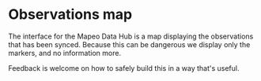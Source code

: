 # Observations map

The interface for the Mapeo Data Hub is a map displaying the observations that has been synced. Because this can be dangerous we display only the markers, and no information more.

Feedback is welcome on how to safely build this in a way that's useful.
